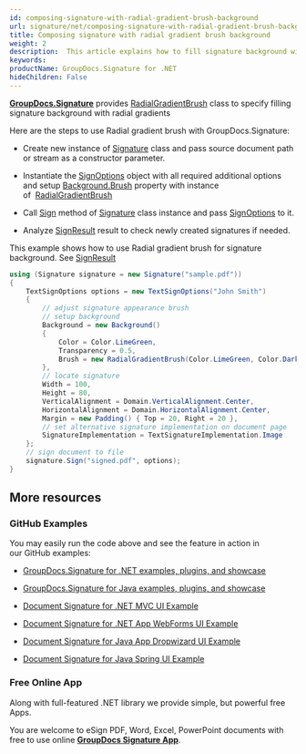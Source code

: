 ```yaml
---
id: composing-signature-with-radial-gradient-brush-background
url: signature/net/composing-signature-with-radial-gradient-brush-background
title: Composing signature with radial gradient brush background
weight: 2
description:  This article explains how to fill signature background with radial gradient brush
keywords: 
productName: GroupDocs.Signature for .NET
hideChildren: False
---
```

[**GroupDocs.Signature**](https://products.groupdocs.com/signature/net) provides [RadialGradientBrush](https://apireference.groupdocs.com/net/signature/groupdocs.signature.domain.extensions/radialgradientbrush) class to specify filling signature background with radial gradients

Here are the steps to use Radial gradient brush with GroupDocs.Signature:

*   Create new instance of [Signature](https://apireference.groupdocs.com/net/signature/groupdocs.signature/signature) class and pass source document path or stream as a constructor parameter.
    
*   Instantiate the [SignOptions](https://apireference.groupdocs.com/net/signature/groupdocs.signature.options/signoptions) object with all required additional options and setup [Background.Brush](https://apireference.groupdocs.com/net/signature/groupdocs.signature.domain/background/properties/brush) property with instance of  [RadialGradientBrush](https://apireference.groupdocs.com/net/signature/groupdocs.signature.domain.extensions/radialgradientbrush)  
    
*   Call [Sign](https://apireference.groupdocs.com/net/signature/groupdocs.signature/signature/methods/sign) method of [Signature](https://apireference.groupdocs.com/net/signature/groupdocs.signature/signature) class instance and pass [SignOptions](https://apireference.groupdocs.com/net/signature/groupdocs.signature.options/signoptions) to it.
    
*   Analyze [SignResult](https://apireference.groupdocs.com/net/signature/groupdocs.signature.domain/signresult) result to check newly created signatures if needed.   
      
    

This example shows how to use Radial gradient brush for signature background. See [SignResult](https://apireference.groupdocs.com/net/signature/groupdocs.signature.domain/signresult)

```csharp
using (Signature signature = new Signature("sample.pdf"))
{
    TextSignOptions options = new TextSignOptions("John Smith")
    {
        // adjust signature appearance brush
        // setup background
        Background = new Background()
        {
            Color = Color.LimeGreen,
            Transparency = 0.5,
            Brush = new RadialGradientBrush(Color.LimeGreen, Color.DarkGreen)
        },
        // locate signature
        Width = 100,
        Height = 80,
        VerticalAlignment = Domain.VerticalAlignment.Center,
        HorizontalAlignment = Domain.HorizontalAlignment.Center,
        Margin = new Padding() { Top = 20, Right = 20 },
        // set alternative signature implementation on document page
        SignatureImplementation = TextSignatureImplementation.Image
    };
    // sign document to file
    signature.Sign("signed.pdf", options);
}
```

## More resources

### GitHub Examples 

You may easily run the code above and see the feature in action in our GitHub examples:

*   [GroupDocs.Signature for .NET examples, plugins, and showcase](https://github.com/groupdocs-signature/GroupDocs.Signature-for-.NET)
    
*   [GroupDocs.Signature for Java examples, plugins, and showcase](https://github.com/groupdocs-signature/GroupDocs.Signature-for-Java)
    
*   [Document Signature for .NET MVC UI Example](https://github.com/groupdocs-signature/GroupDocs.Signature-for-.NET-MVC) 
    
*   [Document Signature for .NET App WebForms UI Example](https://github.com/groupdocs-signature/GroupDocs.Signature-for-.NET-WebForms)
    
*   [Document Signature for Java App Dropwizard UI Example](https://github.com/groupdocs-signature/GroupDocs.Signature-for-Java-Dropwizard)
    
*   [Document Signature for Java Spring UI Example](https://github.com/groupdocs-signature/GroupDocs.Signature-for-Java-Spring)
    

### Free Online App 

Along with full-featured .NET library we provide simple, but powerful free Apps.

You are welcome to eSign PDF, Word, Excel, PowerPoint documents with free to use online **[GroupDocs Signature App](https://products.groupdocs.app/signature)**.
